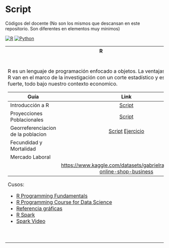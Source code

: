 # Script 
Códigos del docente (No son los mismos que descansan  en este repositorio. Son diferentes en elementos muy minimos)

[![R](https://img.shields.io/badge/R-0A66C2?style=for-the-badge&logo=R&logoColor=5D8AA8)](https://cran.r-project.org/bin/windows/base/)
[![Python](https://img.shields.io/badge/python-3670A0?style=for-the-badge&logo=python&logoColor=ffdd54)](https://www.python.org/)

<table>
<tr><th> R </th><th>Python</th></tr>
<tr><td>
R es un lenguaje de programación enfocado a objetos.
La ventajas que ofrece R van en el marco de la investigación con un corte estadístico y espacial muy fuerte, todo bajo nuestro contexto economico.

| Guía   |      Link      | 
|----------|:-------------:|
| Introducción a R |  [Script](https://github.com/NicolasGP01/Tecnicas-de-medicion-economica/blob/main/UNIDAD1/Material/Introduccion_a_R_1_0.R) |
| Proyecciones Poblacionales | [Script](https://github.com/NicolasGP01/Tecnicas-de-medicion-economica/blob/main/UNIDAD1/Material/Piramide_Poblacional_de_las_Proyecciones_1_1.R) |
| Georreferenciacion de la poblacion | [Script](https://github.com/NicolasGP01/Tecnicas-de-medicion-economica/blob/main/UNIDAD1/Material/1_2_y_1_3_Georreferenciacion_de_la_poblacion.R) [Ejercicio](https://github.com/NicolasGP01/Tecnicas-de-medicion-economica/blob/main/UNIDAD1/Material/1_2_y_1_3_Solucion_taller_Ocupados_y_Salud.R) |
| Fecundidad y Mortalidad ||
| Mercado Laboral |  |
| | https://www.kaggle.com/datasets/gabrielramos87/an-online-shop-business |



Cusos:
* [R Programming Fundamentals](https://online.stanford.edu/courses/xfds112-r-programming-fundamentals)
* [R Programming Course for Data Science](https://www.boardinfinity.com/micro-learning/r-programming-for-data-science-course)
* [Referencia gráficas](https://github.com/gkaramanis/tidytuesday)
* [R Spark](https://spark.apache.org/docs/latest/sparkr.html)
* [Spark Video](https://www.youtube.com/watch?v=7Qak4rw76lI)

</td><td>

Python es un lenguaje de programación de alto nivel de propósito general. Python es ampliamente utilizado en diversas áreas como desarrollo web, análisis de datos, inteligencia artificial, aprendizaje automático, automatización de tareas, desarrollo de software y más.

| Guía   |      Link      | 
|----------|:-------------:|
| Introducción a Python |  [Script](https://github.com/NicolasGP01/Tecnicas-de-medicion-economica/blob/main/UNIDAD1/Material/Introduccion_a_Python_1_0.py) |
| Seguridad |    centered   |
| Dinámica Empreasarial | |
| Seguimiento a un programa | | 
| Indice de precios y cantidades ||
||https://archive.ics.uci.edu/dataset/851/steel+industry+energy+consumption|


Cusos:
* [Harvard University: CS50's Introduction to Programming with Python](https://www.edx.org/learn/python/harvard-university-cs50-s-introduction-to-programming-with-python)
* [Scientific Computing with Python](https://www.freecodecamp.org/learn/scientific-computing-with-python/)
* [Data Science](https://x.com/ezekiel_aleke/status/1785710565135913149?t=BtiHlUpQ5gjj8msX9c5gCw&s=08)
* [Intro to Deep Learning](https://www.kaggle.com/learn/intro-to-deep-learning)  
* [Tensorflow Models](https://twitter.com/DanKornas/status/1785564854205510118?t=-rix_CI4Q45xgVA89CMzXA&s=08)
* [Data Visualization with Python](https://cognitiveclass.ai/courses/data-visualization-python)
</td></tr> </table>

